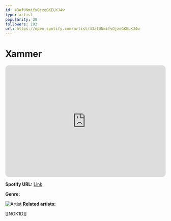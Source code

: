 ```yaml
---
id: 43afUNmifvOjzeGKELKJ4w
type: artist
popularity: 29
followers: 193
url: https://open.spotify.com/artist/43afUNmifvOjzeGKELKJ4w
---
```

# Xammer

<iframe style="border-radius:12px" src="https://open.spotify.com/embed/artist/43afUNmifvOjzeGKELKJ4w" width="100%" height="352" frameBorder="0" allowfullscreen="" allow="autoplay; clipboard-write; encrypted-media; fullscreen; picture-in-picture" loading="lazy"></iframe>

**Spotify URL:** [Link](https://open.spotify.com/artist/43afUNmifvOjzeGKELKJ4w)

**Genre:** 

![Artist](https://i.scdn.co/image/ab6761610000e5ebf1fcf1ef1bf052ff488d3e81)
**Related artists:**

[[NOK1D]]
